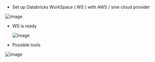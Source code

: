 - Set up Databricks WorkSpace ( WS ) with AWS / sme cloud provider
  
![image](https://github.com/shekharbiswas/Databricks/assets/32758439/b5266f92-9c0b-40fc-8353-277702bcc810)

- WS is ready

  ![image](https://github.com/shekharbiswas/Databricks/assets/32758439/018872f0-fe4a-48d5-b13e-b187b2648fe0)


- Possible tools

![image](https://github.com/shekharbiswas/Databricks/assets/32758439/9ed189bf-dc8e-4cb0-8112-3dea0ee318e5)

